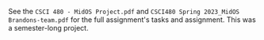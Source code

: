 See the `CSCI 480 - MidOS Project.pdf` and `CSCI480 Spring 2023_MidOS Brandons-team.pdf` for the full assignment's tasks and assignment. This was a semester-long project.
